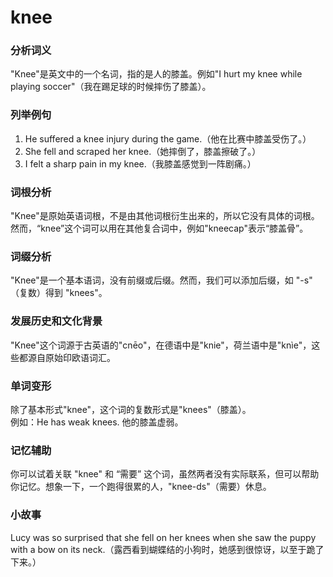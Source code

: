 # knee

### 分析词义

  

"Knee"是英文中的一个名词，指的是人的膝盖。例如"I hurt my knee while playing soccer"（我在踢足球的时候摔伤了膝盖）。

  

### 列举例句

  

1.  He suffered a knee injury during the game.（他在比赛中膝盖受伤了。）
2.  She fell and scraped her knee.（她摔倒了，膝盖擦破了。）
3.  I felt a sharp pain in my knee.（我膝盖感觉到一阵剧痛。）

  

### 词根分析

  

"Knee"是原始英语词根，不是由其他词根衍生出来的，所以它没有具体的词根。然而，“knee”这个词可以用在其他复合词中，例如"kneecap"表示“膝盖骨”。

  

### 词缀分析

  

"Knee"是一个基本语词，没有前缀或后缀。然而，我们可以添加后缀，如 "-s" （复数）得到 "knees"。

  

### 发展历史和文化背景

  

"Knee"这个词源于古英语的"cnēo"，在德语中是"knie"，荷兰语中是"knìe"，这些都源自原始印欧语词汇。

  

### 单词变形

  

除了基本形式"knee"，这个词的复数形式是"knees"（膝盖）。  
例如：He has weak knees. 他的膝盖虚弱。

  

### 记忆辅助

  

你可以试着关联 "knee" 和 “需要” 这个词，虽然两者没有实际联系，但可以帮助你记忆。想象一下，一个跑得很累的人，"knee-ds"（需要）休息。

  

### 小故事

  

Lucy was so surprised that she fell on her knees when she saw the puppy with a bow on its neck.（露西看到蝴蝶结的小狗时，她感到很惊讶，以至于跪了下来。）

